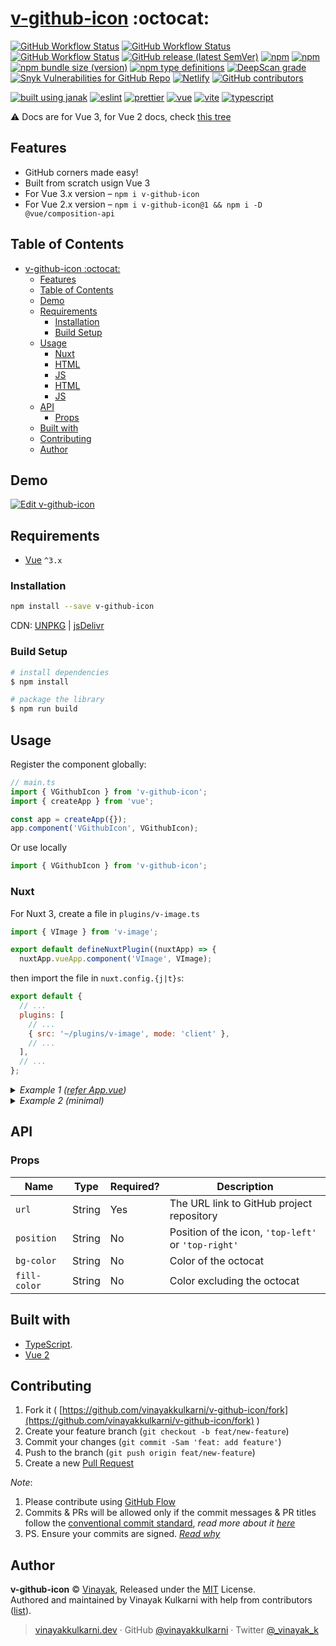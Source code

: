 # [v-github-icon](https://vinayakkulkarni.github.io/v-github-icon/) :octocat:

[![GitHub Workflow Status](https://img.shields.io/github/workflow/status/vinayakkulkarni/v-github-icon/ci?logo=github-actions)](https://github.com/vinayakkulkarni/v-github-icon/actions/workflows/ci.yml)
[![GitHub Workflow Status](https://img.shields.io/github/workflow/status/vinayakkulkarni/v-github-icon/codeql?logo=github-actions)](https://github.com/vinayakkulkarni/v-github-icon/actions/workflows/codeql.yml)
[![GitHub Workflow Status](https://img.shields.io/github/workflow/status/vinayakkulkarni/v-github-icon/Ship%20js%20trigger?label=⛴%20Ship.js%20trigger)](https://github.com/vinayakkulkarni/v-github-icon/actions/workflows/shipjs-trigger.yml)
[![GitHub release (latest SemVer)](https://img.shields.io/github/v/release/vinayakkulkarni/v-github-icon?sort=semver&logo=github)](https://github.com/vinayakkulkarni/v-github-icon/releases)
[![npm](https://img.shields.io/npm/v/v-github-icon?logo=npm)](https://www.npmjs.com/package/v-github-icon)
[![npm](https://img.shields.io/npm/dm/v-github-icon?logo=npm)](http://npm-stat.com/charts.html?package=v-github-icon)
[![npm bundle size (version)](https://img.shields.io/bundlephobia/min/v-github-icon/latest)](https://bundlephobia.com/package/v-github-icon@latest)
[![npm type definitions](https://img.shields.io/npm/types/v-github-icon?logo=TypeScript)](https://github.com/vinayakkulkarni/v-github-icon/blob/master/package.json)
[![DeepScan grade](https://deepscan.io/api/teams/9055/projects/18487/branches/453975/badge/grade.svg)](https://deepscan.io/dashboard#view=project&tid=9055&pid=18487&bid=453975)
[![Snyk Vulnerabilities for GitHub Repo](https://img.shields.io/snyk/vulnerabilities/github/vinayakkulkarni/v-github-icon)](https://snyk.io/test/github/vinayakkulkarni/v-github-icon)
[![Netlify](https://img.shields.io/netlify/341e9f45-256e-4ad0-9f7f-b948b60f4e99?logo=netlify)](https://app.netlify.com/sites/v-github-icon/deploys)
[![GitHub contributors](https://img.shields.io/github/contributors/vinayakkulkarni/v-github-icon)](https://github.com/vinayakkulkarni/v-github-icon/graphs/contributors)

[![built using janak](https://img.shields.io/badge/built%20using-janak-brightgreen)](https://github.com/vinayakkulkarni/janak)
[![eslint](https://img.shields.io/npm/dependency-version/v-github-icon/dev/eslint?logo=eslint)](https://eslint.org/)
[![prettier](https://img.shields.io/npm/dependency-version/v-github-icon/dev/prettier?logo=prettier)](https://prettier.io/)
[![vue](https://img.shields.io/npm/dependency-version/v-github-icon/dev/vue?logo=vue.js)](https://vuejs.org/)
[![vite](https://img.shields.io/npm/dependency-version/v-github-icon/dev/vite?logo=vite)](https://vitejs.dev/)
[![typescript](https://img.shields.io/npm/dependency-version/v-github-icon/dev/typescript?logo=TypeScript)](https://www.typescriptlang.org/)

⚠️ Docs are for Vue 3, for Vue 2 docs, check [this tree](https://github.com/vinayakkulkarni/v-github-icon/tree/v2.6.1#readme)

## Features

- GitHub corners made easy!
- Built from scratch usign Vue 3
- For Vue 3.x version – `npm i v-github-icon`
- For Vue 2.x version – `npm i v-github-icon@1 && npm i -D @vue/composition-api`

## Table of Contents

- [v-github-icon :octocat:](#v-github-icon-octocat)
  - [Features](#features)
  - [Table of Contents](#table-of-contents)
  - [Demo](#demo)
  - [Requirements](#requirements)
    - [Installation](#installation)
    - [Build Setup](#build-setup)
  - [Usage](#usage)
    - [Nuxt](#nuxt)
    - [HTML](#html)
    - [JS](#js)
    - [HTML](#html-1)
    - [JS](#js-1)
  - [API](#api)
    - [Props](#props)
  - [Built with](#built-with)
  - [Contributing](#contributing)
  - [Author](#author)

## Demo

[![Edit v-github-icon](https://developer.stackblitz.com/img/open_in_stackblitz.svg)](https://stackblitz.com/edit/v-github-icon?file=src/App.vue)

## Requirements

- [Vue](https://vuejs.org/) `^3.x`

### Installation

```sh
npm install --save v-github-icon
```

CDN: [UNPKG](https://unpkg.com/v-github-icon/dist/) | [jsDelivr](https://cdn.jsdelivr.net/npm/v-github-icon/dist/)

### Build Setup

```bash
# install dependencies
$ npm install

# package the library
$ npm run build
```

## Usage

Register the component globally:

```js
// main.ts
import { VGithubIcon } from 'v-github-icon';
import { createApp } from 'vue';

const app = createApp({});
app.component('VGithubIcon', VGithubIcon);
```

Or use locally

```javascript
import { VGithubIcon } from 'v-github-icon';
```

### Nuxt

For Nuxt 3, create a file in `plugins/v-image.ts`

```js
import { VImage } from 'v-image';

export default defineNuxtPlugin((nuxtApp) => {
  nuxtApp.vueApp.component('VImage', VImage);
```

then import the file in `nuxt.config.{j|t}s`:

```js
export default {
  // ...
  plugins: [
    // ...
    { src: '~/plugins/v-image', mode: 'client' },
    // ...
  ],
  // ...
};
```

<details>
<summary>
<em>Example 1 (<a href="examples/src/App.vue">refer App.vue</a>)</em>
</summary>

### HTML

```html
<v-github-icon
  :position="position"
  :url="url"
  :bg-color="bgColor"
  :fill-color="fillColor"
/>
```

### JS

```javascript
<script lang="ts">
  import { defineComponent, ref } from 'vue';
  import { VGithubIcon } from 'v-github-icon';

  export default defineComponent({
    components: {
      VGithubIcon,
    },
    setup() {
      const state = ref({
        position: 'top-left',
        url: 'https://github.com/vinayakkulkarni/v-github-icon',
        bgColor: '#FFF',
        fillColor: '#111',
      });

      return {
        state,
      };
    },
  });
</script>
```

</details>

<details>
<summary>
<em>Example 2 (minimal)</em>
</summary>

### HTML

```html
<v-github-icon url="https://github.com/vinayakkulkarni/v-github-icon" />
```

### JS

```javascript
<script lang="ts">
  import { defineComponent } from 'vue';
  import { VGithubIcon } from 'v-github-icon';

  export default defineComponent({
    name: 'App',
    components: {
      VGithubIcon,
    },
  });
</script>
```

</details>

## API

### Props

| Name         | Type   | Required? | Description                                         |
| ------------ | ------ | --------- | --------------------------------------------------- |
| `url`        | String | Yes       | The URL link to GitHub project repository           |
| `position`   | String | No        | Position of the icon, `'top-left'` or `'top-right'` |
| `bg-color`   | String | No        | Color of the octocat                                |
| `fill-color` | String | No        | Color excluding the octocat                         |

## Built with

- [TypeScript](https://www.typescriptlang.org/).
- [Vue 2](https://v3.vuejs.org)

## Contributing

1. Fork it ( [https://github.com/vinayakkulkarni/v-github-icon/fork](https://github.com/vinayakkulkarni/v-github-icon/fork) )
2. Create your feature branch (`git checkout -b feat/new-feature`)
3. Commit your changes (`git commit -Sam 'feat: add feature'`)
4. Push to the branch (`git push origin feat/new-feature`)
5. Create a new [Pull Request](https://github.com/vinayakkulkarni/v-github-icon/compare)

_Note_:

1. Please contribute using [GitHub Flow](https://guides.github.com/introduction/flow/)
2. Commits & PRs will be allowed only if the commit messages & PR titles follow the [conventional commit standard](https://www.conventionalcommits.org/), _read more about it [here](https://github.com/conventional-changelog/commitlint/tree/master/%40commitlint/config-conventional#type-enum)_
3. PS. Ensure your commits are signed. _[Read why](https://withblue.ink/2020/05/17/how-and-why-to-sign-git-commits.html)_

## Author

**v-github-icon** &copy; [Vinayak](https://vinayakkulkarni.dev), Released under the [MIT](./LICENSE) License.<br>
Authored and maintained by Vinayak Kulkarni with help from contributors ([list](https://github.com/vinayakkulkarni/v-github-icon/contributors)).

> [vinayakkulkarni.dev](https://vinayakkulkarni.dev) · GitHub [@vinayakkulkarni](https://github.com/vinayakkulkarni) · Twitter [@\_vinayak_k](https://twitter.com/_vinayak_k)
